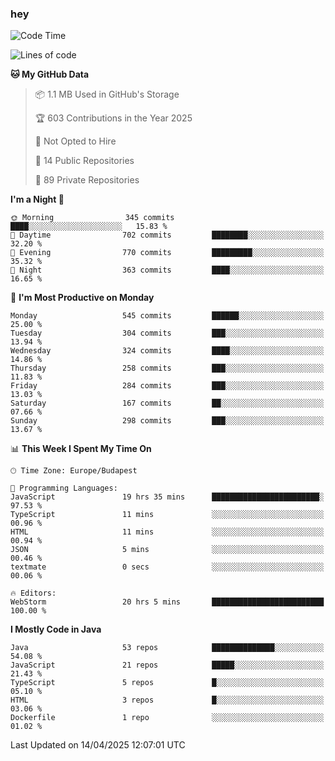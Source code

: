 ### hey

<!--START_SECTION:waka-->
![Code Time](http://img.shields.io/badge/Code%20Time-1%2C177%20hrs%2031%20mins-blue)

![Lines of code](https://img.shields.io/badge/From%20Hello%20World%20I%27ve%20Written-2.6%20million%20lines%20of%20code-blue)

**🐱 My GitHub Data** 

> 📦 1.1 MB Used in GitHub's Storage 
 > 
> 🏆 603 Contributions in the Year 2025
 > 
> 🚫 Not Opted to Hire
 > 
> 📜 14 Public Repositories 
 > 
> 🔑 89 Private Repositories 
 > 
**I'm a Night 🦉** 

```text
🌞 Morning                345 commits         ████░░░░░░░░░░░░░░░░░░░░░   15.83 % 
🌆 Daytime                702 commits         ████████░░░░░░░░░░░░░░░░░   32.20 % 
🌃 Evening                770 commits         █████████░░░░░░░░░░░░░░░░   35.32 % 
🌙 Night                  363 commits         ████░░░░░░░░░░░░░░░░░░░░░   16.65 % 
```
📅 **I'm Most Productive on Monday** 

```text
Monday                   545 commits         ██████░░░░░░░░░░░░░░░░░░░   25.00 % 
Tuesday                  304 commits         ███░░░░░░░░░░░░░░░░░░░░░░   13.94 % 
Wednesday                324 commits         ████░░░░░░░░░░░░░░░░░░░░░   14.86 % 
Thursday                 258 commits         ███░░░░░░░░░░░░░░░░░░░░░░   11.83 % 
Friday                   284 commits         ███░░░░░░░░░░░░░░░░░░░░░░   13.03 % 
Saturday                 167 commits         ██░░░░░░░░░░░░░░░░░░░░░░░   07.66 % 
Sunday                   298 commits         ███░░░░░░░░░░░░░░░░░░░░░░   13.67 % 
```


📊 **This Week I Spent My Time On** 

```text
🕑︎ Time Zone: Europe/Budapest

💬 Programming Languages: 
JavaScript               19 hrs 35 mins      ████████████████████████░   97.53 % 
TypeScript               11 mins             ░░░░░░░░░░░░░░░░░░░░░░░░░   00.96 % 
HTML                     11 mins             ░░░░░░░░░░░░░░░░░░░░░░░░░   00.94 % 
JSON                     5 mins              ░░░░░░░░░░░░░░░░░░░░░░░░░   00.46 % 
textmate                 0 secs              ░░░░░░░░░░░░░░░░░░░░░░░░░   00.06 % 

🔥 Editors: 
WebStorm                 20 hrs 5 mins       █████████████████████████   100.00 % 
```

**I Mostly Code in Java** 

```text
Java                     53 repos            ██████████████░░░░░░░░░░░   54.08 % 
JavaScript               21 repos            █████░░░░░░░░░░░░░░░░░░░░   21.43 % 
TypeScript               5 repos             █░░░░░░░░░░░░░░░░░░░░░░░░   05.10 % 
HTML                     3 repos             █░░░░░░░░░░░░░░░░░░░░░░░░   03.06 % 
Dockerfile               1 repo              ░░░░░░░░░░░░░░░░░░░░░░░░░   01.02 % 
```




 Last Updated on 14/04/2025 12:07:01 UTC
<!--END_SECTION:waka-->
